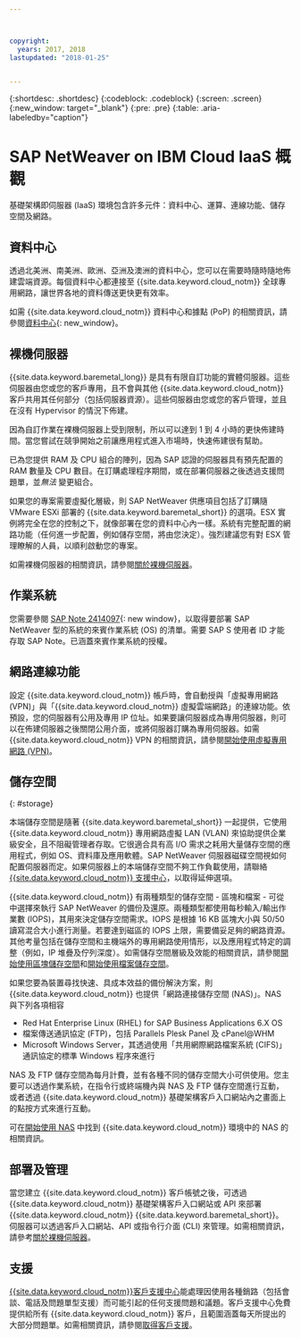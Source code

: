 ```yaml
---



copyright:
  years: 2017, 2018
lastupdated: "2018-01-25"


---
```


{:shortdesc: .shortdesc}
{:codeblock: .codeblock}
{:screen: .screen}
{:new_window: target="_blank"}
{:pre: .pre}
{:table: .aria-labeledby="caption"}

# SAP NetWeaver on IBM Cloud IaaS 概觀
基礎架構即伺服器 (IaaS) 環境包含許多元件：資料中心、運算、連線功能、儲存空間及網路。 

## 資料中心

透過北美洲、南美洲、歐洲、亞洲及澳洲的資料中心，您可以在需要時隨時隨地佈建雲端資源。每個資料中心都連接至 {{site.data.keyword.cloud_notm}} 全球專用網路，讓世界各地的資料傳送更快更有效率。

如需 {{site.data.keyword.cloud_notm}} 資料中心和據點 (PoP) 的相關資訊，請參閱[資料中心](https://www.ibm.com/cloud-computing/bluemix/data-centers){: new_window}。

## 裸機伺服器

{{site.data.keyword.baremetal_long}} 是具有有限自訂功能的實體伺服器。這些伺服器由您或您的客戶專用，且不會與其他 {{site.data.keyword.cloud_notm}} 客戶共用其任何部分（包括伺服器資源）。這些伺服器由您或您的客戶管理，並且在沒有 Hypervisor 的情況下佈建。

因為自訂作業在裸機伺服器上受到限制，所以可以達到 1 到 4 小時的更快佈建時間。當您嘗試在競爭開始之前讓應用程式進入市場時，快速佈建很有幫助。

已為您提供 RAM 及 CPU 組合的陣列，因為 SAP 認證的伺服器具有預先配置的 RAM 數量及 CPU 數目。在訂購處理程序期間，或在部署伺服器之後透過支援問題單，並*無法* 變更組合。

如果您的專案需要虛擬化層級，則 SAP NetWeaver 供應項目包括了訂購隨 VMware ESXi 部署的 {{site.data.keyword.baremetal_short}} 的選項。ESX 實例將完全在您的控制之下，就像部署在您的資料中心內一樣。系統有完整配置的網路功能（任何進一步配置，例如儲存空間，將由您決定）。強烈建議您有對 ESX 管理瞭解的人員，以順利啟動您的專案。

如需裸機伺服器的相關資訊，請參閱[關於裸機伺服器](https://console.bluemix.net/docs/bare-metal/index.html#about-bare-metal-servers)。 

## 作業系統

您需要參閱 [SAP Note 2414097](https://launchpad.support.sap.com/#/notes/2414097){: new window}，以取得要部署 SAP NetWeaver 型的系統的來賓作業系統 (OS) 的清單。需要 SAP S 使用者 ID 才能存取 SAP Note。已涵蓋來賓作業系統的授權。

## 網路連線功能

設定 {{site.data.keyword.cloud_notm}} 帳戶時，會自動授與「虛擬專用網路 (VPN)」與「{{site.data.keyword.cloud_notm}} 虛擬雲端網路」的連線功能。依預設，您的伺服器有公用及專用 IP 位址。如果要讓伺服器成為專用伺服器，則可以在佈建伺服器之後關閉公用介面，或將伺服器訂購為專用伺服器。如需 {{site.data.keyword.cloud_notm}} VPN 的相關資訊，請參閱[開始使用虛擬專用網路 (VPN)](https://console.bluemix.net/docs/infrastructure/iaas-vpn/getting-started.html#getting-started-with-virtual-private-networking-vpn-)。

## 儲存空間
{: #storage}

本端儲存空間是隨著 {{site.data.keyword.baremetal_short}} 一起提供，它使用 {{site.data.keyword.cloud_notm}} 專用網路虛擬 LAN (VLAN) 來協助提供企業級安全，且不阻礙管理者存取。它很適合具有高 I/O 需求之耗用大量儲存空間的應用程式，例如 OS、資料庫及應用軟體。SAP NetWeaver 伺服器磁碟空間視如何配置伺服器而定。如果伺服器上的本端儲存空間不夠工作負載使用，請聯絡 [{{site.data.keyword.cloud_notm}} 支援中心](https://console.bluemix.net/docs/support/index.html#getting-customer-support)，以取得延伸選項。

{{site.data.keyword.cloud_notm}} 有兩種類型的儲存空間 - 區塊和檔案 - 可從中選擇來執行 SAP NetWeaver 的備份及還原。兩種類型都使用每秒輸入/輸出作業數 (IOPS)，其用來決定儲存空間需求。IOPS 是根據 16 KB 區塊大小與 50/50 讀寫混合大小進行測量。若要達到磁區的 IOPS 上限，需要備妥足夠的網路資源。其他考量包括在儲存空間和主機端外的專用網路使用情形，以及應用程式特定的調整（例如，IP 堆疊及佇列深度）。如需儲存空間層級及效能的相關資訊，請參閱[開始使用區塊儲存空間](https://console.bluemix.net/docs/infrastructure/BlockStorage/index.html#getting-started-with-block-storage)和[開始使用檔案儲存空間](https://console.bluemix.net/docs/infrastructure/FileStorage/index.html#getting-started-with-file-storage)。

如果您要為裝置尋找快速、具成本效益的備份解決方案，則 {{site.data.keyword.cloud_notm}} 也提供「網路連接儲存空間 (NAS)」。NAS 與下列各項相容
  * Red Hat Enterprise Linux (RHEL) for SAP Business Applications 6.X OS
  * 檔案傳送通訊協定 (FTP)，包括 Parallels Plesk Panel 及 cPanel@WHM
  * Microsoft Windows Server，其透過使用「共用網際網路檔案系統 (CIFS)」通訊協定的標準 Windows 程序來進行
  
NAS 及 FTP 儲存空間為每月計費，並有各種不同的儲存空間大小可供使用。您主要可以透過作業系統，在指令行或終端機內與 NAS 及 FTP 儲存空間進行互動，或者透過 {{site.data.keyword.cloud_notm}} 基礎架構客戶入口網站內之畫面上的點按方式來進行互動。

可在[開始使用 NAS](https://console.bluemix.net/docs/infrastructure/network-attached-storage/index.html#getting-started-with-nas) 中找到 {{site.data.keyword.cloud_notm}} 環境中的 NAS 的相關資訊。

## 部署及管理

當您建立 {{site.data.keyword.cloud_notm}} 客戶帳號之後，可透過 {{site.data.keyword.cloud_notm}} 基礎架構客戶入口網站或 API 來部署 {{site.data.keyword.cloud_notm}} {{site.data.keyword.baremetal_short}}。伺服器可以透過客戶入口網站、API 或指令行介面 (CLI) 來管理。如需相關資訊，請參考[關於裸機伺服器](https://console.bluemix.net/docs/bare-metal/index.html#about-bare-metal-servers)。

## 支援

[{{site.data.keyword.cloud_notm}}客戶支援中心](https://console.bluemix.net/docs/support/index.html#getting-customer-support)能處理因使用各種銷路（包括會談、電話及問題單型支援）而可能引起的任何支援問題和議題。客戶支援中心免費提供給所有 {{site.data.keyword.cloud_notm}} 客戶，且範圍涵蓋每天所提出的大部分問題單。如需相關資訊，請參閱[取得客戶支援](https://console.bluemix.net./docs/support/index.html#getting-customer-support)。

